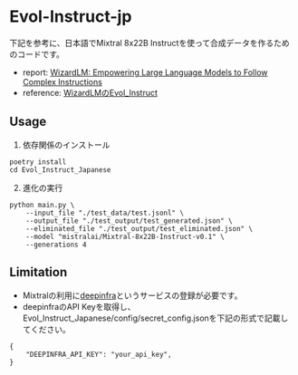# Evol-Instruct-jp

下記を参考に、日本語でMixtral 8x22B Instructを使って合成データを作るためのコードです。  
 - report: [WizardLM: Empowering Large Language Models to Follow Complex Instructions](https://arxiv.org/abs/2304.12244)
 - reference: [WizardLMのEvol_Instruct](https://github.com/nlpxucan/WizardLM/tree/main/Evol_Instruct)

## Usage

1. 依存関係のインストール
```
poetry install
cd Evol_Instruct_Japanese
```

2. 進化の実行
```
python main.py \
    --input_file "./test_data/test.jsonl" \
	--output_file "./test_output/test_generated.json" \
	--eliminated_file "./test_output/test_eliminated.json" \
	--model "mistralai/Mixtral-8x22B-Instruct-v0.1" \
    --generations 4
```

## Limitation

 - Mixtralの利用に[deepinfra](https://deepinfra.com/)というサービスの登録が必要です。
 - deepinfraのAPI Keyを取得し、Evol_Instruct_Japanese/config/secret_config.jsonを下記の形式で記載してください。
```
{
    "DEEPINFRA_API_KEY": "your_api_key",
}
```